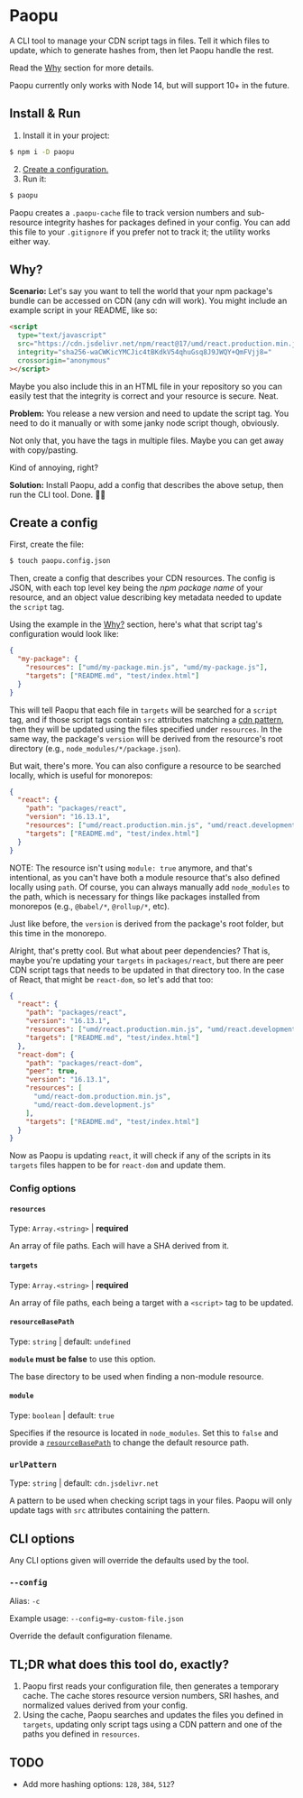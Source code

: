 # Paopu

A CLI tool to manage your CDN script tags in files. Tell it which files to update, which to generate hashes from, then let Paopu handle the rest.

Read the [Why](#why) section for more details.

Paopu currently only works with Node 14, but will support 10+ in the future.

## Install & Run

1. Install it in your project:

```sh
$ npm i -D paopu
```

2. [Create a configuration.](#create-a-config)
3. Run it:

```sh
$ paopu
```

Paopu creates a `.paopu-cache` file to track version numbers and sub-resource integrity hashes for packages defined in your config. You can add this file to your `.gitignore` if you prefer not to track it; the utility works either way.

## Why?

**Scenario:** Let's say you want to tell the world that your npm package's bundle can be accessed on CDN (any cdn will work). You might include an example script in your README, like so:

```html
<script
  type="text/javascript"
  src="https://cdn.jsdelivr.net/npm/react@17/umd/react.production.min.js"
  integrity="sha256-waCWKicYMCJic4tBKdkV54qhuGsq8J9JWQY+QmFVjj8="
  crossorigin="anonymous"
></script>
```

Maybe you also include this in an HTML file in your repository so you can easily test that the integrity is correct and your resource is secure. Neat.

**Problem:** You release a new version and need to update the script tag. You need to do it manually or with some janky node script though, obviously.

Not only that, you have the tags in multiple files. Maybe you can get away with copy/pasting.

Kind of annoying, right?

**Solution:** Install Paopu, add a config that describes the above setup, then run the CLI tool. Done. 💪✨

## Create a config

First, create the file:

```sh
$ touch paopu.config.json
```

Then, create a config that describes your CDN resources. The config is JSON, with each top level key being the _npm package name_ of your resource, and an object value describing key metadata needed to update the `script` tag.

Using the example in the [Why?](#why) section, here's what that script tag's configuration would look like:

```json
{
  "my-package": {
    "resources": ["umd/my-package.min.js", "umd/my-package.js"],
    "targets": ["README.md", "test/index.html"]
  }
}
```

This will tell Paopu that each file in `targets` will be searched for a `script` tag, and if those script tags contain `src` attributes matching a [cdn pattern](#urlpattern), then they will be updated using the files specified under `resources`. In the same way, the package's `version` will be derived from the resource's root directory (e.g., `node_modules/*/package.json`).

But wait, there's more. You can also configure a resource to be searched locally, which is useful for monorepos:

```json
{
  "react": {
    "path": "packages/react",
    "version": "16.13.1",
    "resources": ["umd/react.production.min.js", "umd/react.development.js"],
    "targets": ["README.md", "test/index.html"]
  }
}
```

NOTE: The resource isn't using `module: true` anymore, and that's intentional, as you can't have both a module resource that's also defined locally using `path`. Of course, you can always manually add `node_modules` to the path, which is necessary for things like packages installed from monorepos (e.g., `@babel/*`, `@rollup/*`, etc).

Just like before, the `version` is derived from the package's root folder, but this time in the monorepo.

Alright, that's pretty cool. But what about peer dependencies? That is, maybe you're updating your `targets` in `packages/react`, but there are peer CDN script tags that needs to be updated in that directory too. In the case of React, that might be `react-dom`, so let's add that too:

```json
{
  "react": {
    "path": "packages/react",
    "version": "16.13.1",
    "resources": ["umd/react.production.min.js", "umd/react.development.js"],
    "targets": ["README.md", "test/index.html"]
  },
  "react-dom": {
    "path": "packages/react-dom",
    "peer": true,
    "version": "16.13.1",
    "resources": [
      "umd/react-dom.production.min.js",
      "umd/react-dom.development.js"
    ],
    "targets": ["README.md", "test/index.html"]
  }
}
```

Now as Paopu is updating `react`, it will check if any of the scripts in its `targets` files happen to be for `react-dom` and update them.

### Config options

#### `resources`

Type: `Array.<string>` | **required**

An array of file paths. Each will have a SHA derived from it.

#### `targets`

Type: `Array.<string>` | **required**

An array of file paths, each being a target with a `<script>` tag to be updated.

#### `resourceBasePath`

Type: `string` | default: `undefined`

**`module` must be false** to use this option.

The base directory to be used when finding a non-module resource.

#### `module`

Type: `boolean` | default: `true`

Specifies if the resource is located in `node_modules`. Set this to `false` and provide a [`resourceBasePath`](#resourceBasePath) to change the default resource path.

### `urlPattern`

Type: `string` | default: `cdn.jsdelivr.net`

A pattern to be used when checking script tags in your files. Paopu will only update tags with `src` attributes containing the pattern.

## CLI options

Any CLI options given will override the defaults used by the tool.

### `--config`

Alias: `-c`

Example usage: `--config=my-custom-file.json`

Override the default configuration filename.

## TL;DR what does this tool do, exactly?

1. Paopu first reads your configuration file, then generates a temporary cache. The cache stores resource version numbers, SRI hashes, and normalized values derived from your config.
2. Using the cache, Paopu searches and updates the files you defined in `targets`, updating only script tags using a CDN pattern and one of the paths you defined in `resources`.

## TODO

- Add more hashing options: `128`, `384`, `512`?
